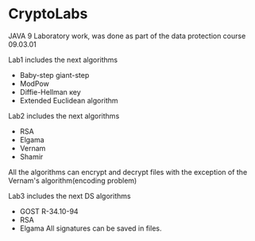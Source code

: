 # CryptoLabs
JAVA 9
Laboratory work, was done as part of the data protection course 09.03.01

Lab1 includes the next algorithms
  - Baby-step giant-step 
  - ModPow
  - Diffie-Hellman кеу
  - Extended Euclidean algorithm
  
Lab2 includes the next algorithms
 - RSA
 - Elgama
 - Vernam
 - Shamir
 
  All the algorithms can encrypt and decrypt files with the exception of the Vernam's algorithm(encoding problem) 

Lab3 includes the next DS algorithms
  - GOST R-34.10-94
  - RSA
  - Elgama
All signatures can be saved in files.
  
